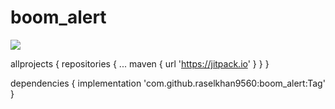 

# boom_alert
[![](https://jitpack.io/v/raselkhan9560/boom_alert.svg)](https://jitpack.io/#raselkhan9560/boom_alert)

allprojects {
		repositories {
			...
			maven { url 'https://jitpack.io' }
		}
	}

dependencies {
	        implementation 'com.github.raselkhan9560:boom_alert:Tag'
	}

